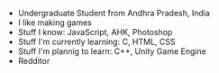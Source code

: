 <!--
**Vignesh-Vin/vignesh-vin** is a ✨ _special_ ✨ repository because its `README.md` (this file) appears on your GitHub profile.

Here are some ideas to get you started:

- 🔭 I’m currently working on ...
- 🌱 I’m currently learning ...
- 👯 I’m looking to collaborate on ...
- 🤔 I’m looking for help with ...
- 💬 Ask me about ...
- 📫 How to reach me: ...
- 😄 Pronouns: ...
- ⚡ Fun fact: ...
-->

 - Undergraduate Student from Andhra Pradesh, India
 - I like making games
 - Stuff I know:
	JavaScript, AHK, Photoshop
 - Stuff I'm currently learning:
	C, HTML, CSS
 - Stuff I'm plannig to learn:
	C++, Unity Game Engine
 - Redditor
